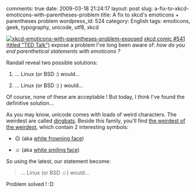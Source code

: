 comments: true
date: 2009-03-18 21:24:17
layout: post
slug: a-fix-to-xkcd-emoticons-with-parentheses-problem
title: A fix to xkcd's emoticons + parentheses problem
wordpress_id: 524
category: English
tags: emoticons, geek, typography, unicode, utf8, xkcd

[![xkcd-emoticons-with-parentheses-problem-exposed](http://kevin.deldycke.com/wp-content/uploads/2009/03/xkcd-emoticons-with-parentheses-problem-exposed-150x150.png)](http://xkcd.com/541/) [xkcd comic #541 (titled "TED Talk")](http://xkcd.com/541/) expose a problem I've long been aware of: _how do you end parenthetical statements with emoticons ?_

Randall reveal two possible solutions:




  1. ... Linux (or BSD :) would...


  2. ... Linux (or BSD :) ) would...



Of course, none of these are acceptable ! But today, I think I've found the definitive solution...

As you may know, unicode comes with loads of weird characters. The weirdest are called [dingbats](http://wikipedia.org/wiki/Dingbat). Beside this family, you'll find [the weirdest of the weirdest](http://wikipedia.org/wiki/Miscellaneous_Symbols), which contain 2 interesting symbols:




  * ☹ (aka [white frowning face](http://www.fileformat.info/info/unicode/char/2639/index.htm))


  * ☺ (aka [white smiling face](http://www.fileformat.info/info/unicode/char/263a/index.htm))



So using the latest, our statement become:


> ... Linux (or BSD ☺) would...



Problem solved ! :D
